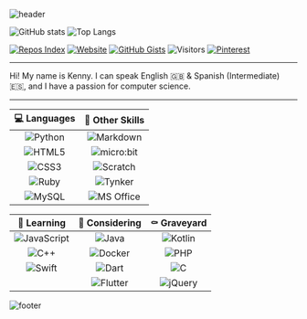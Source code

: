 ![header](https://capsule-render.vercel.app/api?type=soft&color=timeGradient&height=90&section=header&text=Hi,%20I'm%20Kenny!&fontSize=60&animation=fadeIn)


![GitHub stats](https://github-readme-stats.vercel.app/api?username=KennyOliver&show_icons=true&hide_border=true&theme=radical)
![Top Langs](https://github-readme-stats.vercel.app/api/top-langs/?username=KennyOliver&hide_border=true&theme=radical&layout=compact&langs_count=8)

[![Repos Index](https://img.shields.io/badge/Repos%20Index-252525?style=for-the-badge&logo=gitbook&logoColor=white&link=https://github.com/KennyOliver/repos-index)](https://github.com/KennyOliver/repos-index)
[![Website](https://img.shields.io/badge/Website-252525?style=for-the-badge&logo=safari&logoColor=white&link=https://kennyoliver.github.io)](https://kennyoliver.github.io)
[![GitHub Gists](https://img.shields.io/badge/GitHub%20Gists-252525?style=for-the-badge&logo=codeigniter&logoColor=white&link=https://kennyoliver.github.io)](https://gist.github.com/KennyOliver)
![Visitors](http://estruyf-github.azurewebsites.net/api/VisitorHit?user=KennyOliver&repo=KennyOliver&label=Visits&labelColor=%23252525&countColor=%2355BB00)
[![Pinterest](https://img.shields.io/badge/@KennyTheOlive-BD081C?style=for-the-badge&logo=pinterest&logoColor=white&link=https://www.pinterest.com/KennyTheOlive)](https://www.pinterest.com/KennyTheOlive)

---

Hi! My name is Kenny. I can speak English :uk: & Spanish (Intermediate) :es:, and I have a passion for computer science.

---

| :computer: Languages | :thinking: Other Skills |
| :------------------: | :---------------------: |
| ![Python](https://img.shields.io/badge/Python-3776AB?style=for-the-badge&logo=python&logoColor=white) | ![Markdown](https://img.shields.io/badge/Markdown-000000?style=for-the-badge&logo=markdown&logoColor=white) |
| ![HTML5](https://img.shields.io/badge/HTML5-E34F26?style=for-the-badge&logo=html5&logoColor=white) | ![micro:bit](https://img.shields.io/badge/micro:bit-00ED00?style=for-the-badge&logo=micro:bit&logoColor=white) |
| ![CSS3](https://img.shields.io/badge/CSS3-1572B6?style=for-the-badge&logo=css3&logoColor=white) | ![Scratch](https://img.shields.io/badge/Scratch-FFA500?style=for-the-badge&logo=scratch&logoColor=white) |
| ![Ruby](https://img.shields.io/badge/Ruby-CC342D?style=for-the-badge&logo=ruby&logoColor=white) | ![Tynker](https://img.shields.io/badge/Tynker-DD0000?style=for-the-badge&logo=none&logoColor=white) |
| ![MySQL](https://img.shields.io/badge/MySQL-00000F?style=for-the-badge&logo=mysql&logoColor=white) | ![MS Office](https://img.shields.io/badge/MS%20Office-D83B01?style=for-the-badge&logo=microsoft-office&logoColor=white) |

| :seedling: Learning | :thought_balloon: Considering | :coffin: Graveyard |
| :-----------------: | :---------------------------: | :----------------: |
| ![JavaScript](https://img.shields.io/badge/JavaScript-F7DF1E?style=for-the-badge&logo=javascript&logoColor=black) | ![Java](https://img.shields.io/badge/Java-ED8B00?style=for-the-badge&logo=java&logoColor=white) | ![Kotlin](https://img.shields.io/badge/Kotlin-0095D5?&style=for-the-badge&logo=kotlin&logoColor=white) |
| ![C++](https://img.shields.io/badge/C++-00599C?style=for-the-badge&logo=c%2B%2B&logoColor=white) | ![Docker](https://img.shields.io/badge/Docker-2496ED?style=for-the-badge&logo=docker&logoColor=white) | ![PHP](https://img.shields.io/badge/PHP-777BB4?style=for-the-badge&logo=php&logoColor=white) |
| ![Swift](https://img.shields.io/badge/Swift-FA7343?style=for-the-badge&logo=swift&logoColor=white) | ![Dart](https://img.shields.io/badge/Dart-0175C2?style=for-the-badge&logo=dart&logoColor=white) | ![C](https://img.shields.io/badge/C-A8B9CC?style=for-the-badge&logo=c&logoColor=black) |
|  | ![Flutter](https://img.shields.io/badge/Flutter-02569B?style=for-the-badge&logo=flutter&logoColor=white) | ![jQuery](https://img.shields.io/badge/jQuery-0769AD?style=for-the-badge&logo=jquery&logoColor=white) |


![footer](https://capsule-render.vercel.app/api?type=soft&color=timeGradient&height=90&section=footer)

<!-- devicon.dev for smaller icons -->
<!-- metrics.lecoq.io for README metrics widgets -->

